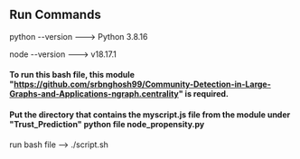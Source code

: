 ## Run Commands

python --version ---> Python 3.8.16

node --version ---> v18.17.1


#### To run this bash file, this module "https://github.com/srbnghosh99/Community-Detection-in-Large-Graphs-and-Applications-ngraph.centrality" is required.
#### Put the directory that contains the myscript.js file from the module under "Trust_Prediction" python file node_propensity.py

run bash file -->   ./script.sh

